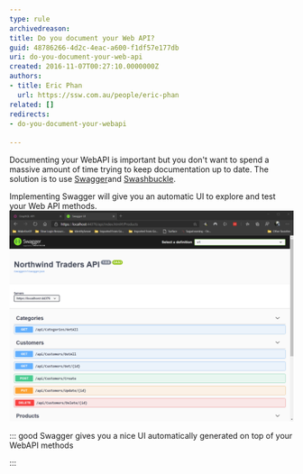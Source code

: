 ```yaml
---
type: rule
archivedreason: 
title: Do you document your Web API?
guid: 48786266-4d2c-4eac-a600-f1df57e177db
uri: do-you-document-your-web-api
created: 2016-11-07T00:27:10.0000000Z
authors:
- title: Eric Phan
  url: https://ssw.com.au/people/eric-phan
related: []
redirects:
- do-you-document-your-webapi

---
```


Documenting your WebAPI is important but you don't want to spend a massive amount of time trying to keep documentation up to date. The solution is to use [Swagger](https://github.com/OAI/OpenAPI-Specification/blob/master/versions/2.0.md)and [Swashbuckle](https://github.com/domaindrivendev/Swashbuckle).

<!--endintro-->

Implementing Swagger will give you an automatic UI to explore and test your Web API methods.
![](document-api-swagger.png)

::: good
Swagger gives you a nice UI automatically generated on top of your WebAPI methods

:::
